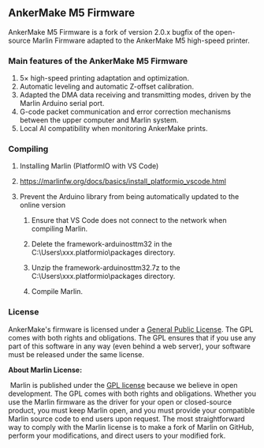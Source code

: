 ## AnkerMake M5 Firmware

AnkerMake M5 Firmware is a fork of version 2.0.x bugfix of the open-source Marlin Firmware adapted to the AnkerMake M5 high-speed printer. 

### Main features of the AnkerMake M5 Firmware

  1. 5× high-speed printing adaptation and optimization.
  2. Automatic leveling and automatic Z-offset calibration.
  3. Adapted the DMA data receiving and transmitting modes, driven by the Marlin Arduino serial port.
  4. G-code packet communication and error correction mechanisms between the upper computer and Marlin system.
  5. Local AI compatibility when monitoring AnkerMake prints.

### Compiling

  1. Installing Marlin (PlatformIO with VS Code)

  2.   https://marlinfw.org/docs/basics/install_platformio_vscode.html

  3. Prevent the Arduino library from being automatically updated to the online version
     
     1. Ensure that VS Code does not connect to the network when compiling Marlin.
     
     2. Delete the framework-arduinosttm32 in the C:\Users\xxx\.platformio\packages directory.
     
     3. Unzip the framework-arduinosttm32.7z to the C:\Users\xxx\.platformio\packages directory.
     
     4. Compile Marlin.
### License

AnkerMake's firmware is licensed under a [General Public License](https://github.com/MarlinFirmware/Marlin/blob/bugfix-2.1.x/LICENSE). The GPL comes with both rights and obligations. The GPL ensures that if you use any part of this software in any way (even behind a web server), your software must be released under the same license.

**About Marlin License:**

​        Marlin is published under the [GPL license](https://github.com/MarlinFirmware/Marlin/blob/bugfix-2.1.x/LICENSE) because we believe in open development. The GPL comes with both rights and obligations. Whether you use the Marlin firmware as the driver for your open or closed-source product, you must keep Marlin open, and you must provide your compatible Marlin source code to end users upon request. The most straightforward way to comply with the Marlin license is to make a fork of Marlin on GitHub, perform your modifications, and direct users to your modified fork.